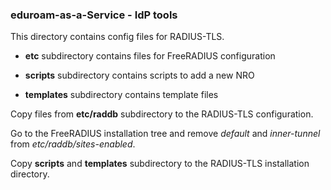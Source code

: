 ### eduroam-as-a-Service - IdP tools

This directory contains config files for RADIUS-TLS.

* **etc** subdirectory contains files for FreeRADIUS configuration

* **scripts** subdirectory contains scripts to add a new NRO

* **templates** subdirectory contains template files

Copy files from **etc/raddb** subdirectory to the RADIUS-TLS configuration.

Go to the FreeRADIUS installation tree and remove *default* and *inner-tunnel* from *etc/raddb/sites-enabled*.

Copy **scripts** and **templates** subdirectory to the RADIUS-TLS installation directory.


